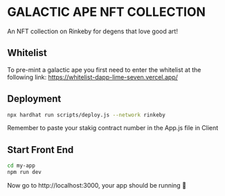 
# GALACTIC APE NFT COLLECTION

An NFT collection on Rinkeby for degens that love good art!

## Whitelist

To pre-mint a galactic ape you first need to enter the whitelist at the following link:
https://whitelist-dapp-lime-seven.vercel.app/


## Deployment

```bash
npx hardhat run scripts/deploy.js --network rinkeby
```

Remember to paste your stakig contract number in the App.js file in Client


## Start Front End


```bash
cd my-app
npm run dev
```

Now go to http://localhost:3000, your app should be running 🤘
